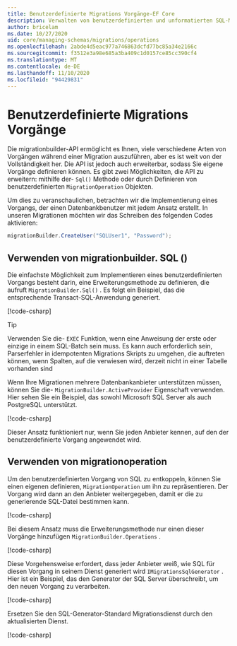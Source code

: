 ```yaml
---
title: Benutzerdefinierte Migrations Vorgänge-EF Core
description: Verwalten von benutzerdefinierten und unformatierten SQL-Migrationen für die Datenbankschema Entity Framework Core Verwaltung
author: bricelam
ms.date: 10/27/2020
uid: core/managing-schemas/migrations/operations
ms.openlocfilehash: 2abde4d5eac977a746863dcfd77bc85a34e2166c
ms.sourcegitcommit: f3512e3a98e685a3ba409c1d0157ce85cc390cf4
ms.translationtype: MT
ms.contentlocale: de-DE
ms.lasthandoff: 11/10/2020
ms.locfileid: "94429831"
---
```

# <a name="custom-migrations-operations"></a>Benutzerdefinierte Migrations Vorgänge

Die migrationbuilder-API ermöglicht es Ihnen, viele verschiedene Arten von Vorgängen während einer Migration auszuführen, aber es ist weit von der Vollständigkeit her. Die API ist jedoch auch erweiterbar, sodass Sie eigene Vorgänge definieren können. Es gibt zwei Möglichkeiten, die API zu erweitern: mithilfe der- `Sql()` Methode oder durch Definieren von benutzerdefinierten `MigrationOperation` Objekten.

Um dies zu veranschaulichen, betrachten wir die Implementierung eines Vorgangs, der einen Datenbankbenutzer mit jedem Ansatz erstellt. In unseren Migrationen möchten wir das Schreiben des folgenden Codes aktivieren:

```csharp
migrationBuilder.CreateUser("SQLUser1", "Password");
```

## <a name="using-migrationbuildersql"></a>Verwenden von migrationbuilder. SQL ()

Die einfachste Möglichkeit zum Implementieren eines benutzerdefinierten Vorgangs besteht darin, eine Erweiterungsmethode zu definieren, die aufruft `MigrationBuilder.Sql()` . Es folgt ein Beispiel, das die entsprechende Transact-SQL-Anwendung generiert.

[!code-csharp[](../../../../samples/core/Schemas/Migrations/CustomOperationSql.cs#snippet_CustomOperationSql)]

> [!TIP]
> Verwenden Sie die- `EXEC` Funktion, wenn eine Anweisung der erste oder einzige in einem SQL-Batch sein muss. Es kann auch erforderlich sein, Parserfehler in idempotenten Migrations Skripts zu umgehen, die auftreten können, wenn Spalten, auf die verwiesen wird, derzeit nicht in einer Tabelle vorhanden sind

Wenn Ihre Migrationen mehrere Datenbankanbieter unterstützen müssen, können Sie die- `MigrationBuilder.ActiveProvider` Eigenschaft verwenden. Hier sehen Sie ein Beispiel, das sowohl Microsoft SQL Server als auch PostgreSQL unterstützt.

[!code-csharp[](../../../../samples/core/Schemas/Migrations/CustomOperationMultiSql.cs#snippet_CustomOperationMultiSql)]

Dieser Ansatz funktioniert nur, wenn Sie jeden Anbieter kennen, auf den der benutzerdefinierte Vorgang angewendet wird.

## <a name="using-a-migrationoperation"></a>Verwenden von migrationoperation

Um den benutzerdefinierten Vorgang von SQL zu entkoppeln, können Sie einen eigenen definieren, `MigrationOperation` um ihn zu repräsentieren. Der Vorgang wird dann an den Anbieter weitergegeben, damit er die zu generierende SQL-Datei bestimmen kann.

[!code-csharp[](../../../../samples/core/Schemas/Migrations/CustomOperation.cs#snippet_CreateUserOperation)]

Bei diesem Ansatz muss die Erweiterungsmethode nur einen dieser Vorgänge hinzufügen `MigrationBuilder.Operations` .

[!code-csharp[](../../../../samples/core/Schemas/Migrations/CustomOperation.cs#snippet_MigrationBuilderExtension)]

Diese Vorgehensweise erfordert, dass jeder Anbieter weiß, wie SQL für diesen Vorgang in seinem Dienst generiert wird `IMigrationsSqlGenerator` . Hier ist ein Beispiel, das den Generator der SQL Server überschreibt, um den neuen Vorgang zu verarbeiten.

[!code-csharp[](../../../../samples/core/Schemas/Migrations/CustomOperation.cs#snippet_MigrationsSqlGenerator)]

Ersetzen Sie den SQL-Generator-Standard Migrationsdienst durch den aktualisierten Dienst.

[!code-csharp[](../../../../samples/core/Schemas/Migrations/CustomOperation.cs#snippet_OnConfiguring)]

